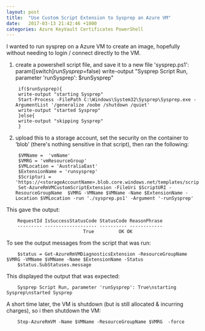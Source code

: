 ```yaml
---
layout: post
title:  "Use Custom Script Extension to Sysprep an Azure VM"
date:   2017-03-13 21:42:46 +1000
categories: Azure KeyVault Certificates PowerShell
---
```

I wanted to run sysprep on a Azure VM to create an image, hopefully without needing to login / connect directly to the VM.


1. create a powershell script file, and save it to a new file 'sysprep.ps1':
        param([switch]$runSysprep=$false)
        write-output "Sysprep Script Run, parameter 'runSysprep': $runSysprep"

        if($runSysprep){
        write-output "starting Sysprep"
        Start-Process -FilePath C:\Windows\System32\Sysprep\Sysprep.exe -ArgumentList '/generalize /oobe /shutdown /quiet'
        write-output "started Sysprep"
        }else{
        write-output "skipping Sysprep"
        }


2. upload this to a storage account, set the security on the container to ‘blob’ (there's nothing sensitive in that script), then ran the following:

        $VMName =  'vmName'
        $VMRG = 'vmResourceGroup'
        $VMLocation = 'AustraliaEast'
        $ExtensionName = 'runsysprep'
        $Scripturi = 'https://<storageAccountName>.blob.core.windows.net/templates/scripts/sysprep.ps1'
        Set-AzureRmVMCustomScriptExtension -FileUri $ScriptURI -ResourceGroupName  $VMRG -VMName $VMName -Name $ExtensionName -Location $VMLocation -run './sysprep.ps1' -Argument '-runSysprep'


This gave the output:

        RequestId IsSuccessStatusCode StatusCode ReasonPhrase
        --------- ------------------- ---------- ------------
                                True         OK OK

To see the output messages from the script that was run:

        $status = Get-AzureRmVMDiagnosticsExtension -ResourceGroupName $VMRG -VMName $VMName -Name $ExtensionName -Status
        $status.SubStatuses.message

This displayed the output that was expected:

        Sysprep Script Run, parameter 'runSysprep': True\nstarting Sysprep\nstarted Sysprep

A short time later, the VM is shutdown (but is still allocated & incurring charges), so i then shutdown the VM:

        Stop-AzureRmVM -Name $VMName -ResourceGroupName $VMRG  -force
